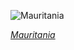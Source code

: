 
![Mauritania](https://www.gstatic.com/prettyearth/assets/full/6366.jpg)

*[Mauritania](https://www.google.com/maps/@21.636756,-10.673782,16z/data=!3m1!1e3)*

